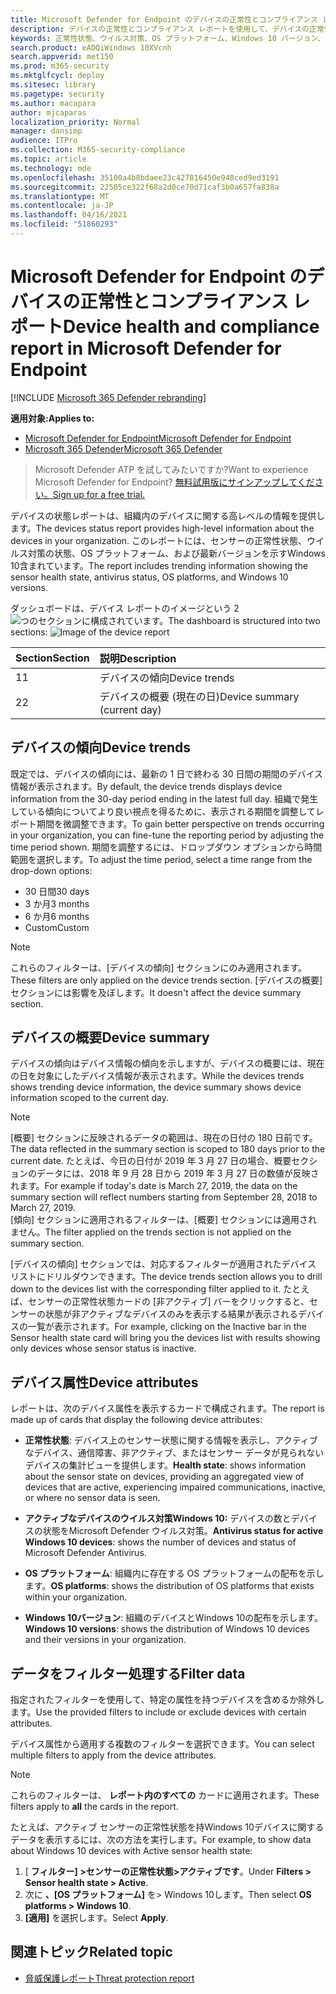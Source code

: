 ```yaml
---
title: Microsoft Defender for Endpoint のデバイスの正常性とコンプライアンス レポート
description: デバイスの正常性とコンプライアンス レポートを使用して、デバイスの正常性状態の検出、ウイルス対策の状態、OS プラットフォーム、Windows 10バージョンを追跡する
keywords: 正常性状態、ウイルス対策、OS プラットフォーム、Windows 10 バージョン、バージョン、正常性、コンプライアンス、状態
search.product: eADQiWindows 10XVcnh
search.appverid: met150
ms.prod: m365-security
ms.mktglfcycl: deploy
ms.sitesec: library
ms.pagetype: security
ms.author: macapara
author: mjcaparas
localization_priority: Normal
manager: dansimp
audience: ITPro
ms.collection: M365-security-compliance
ms.topic: article
ms.technology: mde
ms.openlocfilehash: 35100a4b8bdaee23c427816450e948ced9ed3191
ms.sourcegitcommit: 22505ce322f68a2d0ce70d71caf3b0a657fa838a
ms.translationtype: MT
ms.contentlocale: ja-JP
ms.lasthandoff: 04/16/2021
ms.locfileid: "51860293"
---
```

# <a name="device-health-and-compliance-report-in-microsoft-defender-for-endpoint"></a><span data-ttu-id="80cbf-104">Microsoft Defender for Endpoint のデバイスの正常性とコンプライアンス レポート</span><span class="sxs-lookup"><span data-stu-id="80cbf-104">Device health and compliance report in Microsoft Defender for Endpoint</span></span>

[!INCLUDE [Microsoft 365 Defender rebranding](../../includes/microsoft-defender.md)]


<span data-ttu-id="80cbf-105">**適用対象:**</span><span class="sxs-lookup"><span data-stu-id="80cbf-105">**Applies to:**</span></span>
- [<span data-ttu-id="80cbf-106">Microsoft Defender for Endpoint</span><span class="sxs-lookup"><span data-stu-id="80cbf-106">Microsoft Defender for Endpoint</span></span>](https://go.microsoft.com/fwlink/p/?linkid=2154037)
- [<span data-ttu-id="80cbf-107">Microsoft 365 Defender</span><span class="sxs-lookup"><span data-stu-id="80cbf-107">Microsoft 365 Defender</span></span>](https://go.microsoft.com/fwlink/?linkid=2118804)


> <span data-ttu-id="80cbf-108">Microsoft Defender ATP を試してみたいですか?</span><span class="sxs-lookup"><span data-stu-id="80cbf-108">Want to experience Microsoft Defender for Endpoint?</span></span> [<span data-ttu-id="80cbf-109">無料試用版にサインアップしてください。</span><span class="sxs-lookup"><span data-stu-id="80cbf-109">Sign up for a free trial.</span></span>](https://www.microsoft.com/microsoft-365/windows/microsoft-defender-atp?ocid=docs-wdatp-exposedapis-abovefoldlink)

<span data-ttu-id="80cbf-110">デバイスの状態レポートは、組織内のデバイスに関する高レベルの情報を提供します。</span><span class="sxs-lookup"><span data-stu-id="80cbf-110">The devices status report provides high-level information about the devices in your organization.</span></span> <span data-ttu-id="80cbf-111">このレポートには、センサーの正常性状態、ウイルス対策の状態、OS プラットフォーム、および最新バージョンを示すWindows 10含まれています。</span><span class="sxs-lookup"><span data-stu-id="80cbf-111">The report includes trending information showing the sensor health state, antivirus status, OS platforms, and Windows 10 versions.</span></span>

<span data-ttu-id="80cbf-112">ダッシュボードは、デバイス レポートのイメージという 2 ![ つのセクションに構成されています。](images/device-reports.png)</span><span class="sxs-lookup"><span data-stu-id="80cbf-112">The dashboard is structured into two sections: ![Image of the device report](images/device-reports.png)</span></span>
 
<span data-ttu-id="80cbf-113">Section</span><span class="sxs-lookup"><span data-stu-id="80cbf-113">Section</span></span> | <span data-ttu-id="80cbf-114">説明</span><span class="sxs-lookup"><span data-stu-id="80cbf-114">Description</span></span>
:---|:---
<span data-ttu-id="80cbf-115">1</span><span class="sxs-lookup"><span data-stu-id="80cbf-115">1</span></span> | <span data-ttu-id="80cbf-116">デバイスの傾向</span><span class="sxs-lookup"><span data-stu-id="80cbf-116">Device trends</span></span>
<span data-ttu-id="80cbf-117">2</span><span class="sxs-lookup"><span data-stu-id="80cbf-117">2</span></span> | <span data-ttu-id="80cbf-118">デバイスの概要 (現在の日)</span><span class="sxs-lookup"><span data-stu-id="80cbf-118">Device summary (current day)</span></span>
 
 
## <a name="device-trends"></a><span data-ttu-id="80cbf-119">デバイスの傾向</span><span class="sxs-lookup"><span data-stu-id="80cbf-119">Device trends</span></span> 
<span data-ttu-id="80cbf-120">既定では、デバイスの傾向には、最新の 1 日で終わる 30 日間の期間のデバイス情報が表示されます。</span><span class="sxs-lookup"><span data-stu-id="80cbf-120">By default, the device trends displays device information from the 30-day period ending in the latest full day.</span></span> <span data-ttu-id="80cbf-121">組織で発生している傾向についてより良い視点を得るために、表示される期間を調整してレポート期間を微調整できます。</span><span class="sxs-lookup"><span data-stu-id="80cbf-121">To gain better perspective on trends occurring in your organization, you can fine-tune the reporting period by adjusting the time period shown.</span></span> <span data-ttu-id="80cbf-122">期間を調整するには、ドロップダウン オプションから時間範囲を選択します。</span><span class="sxs-lookup"><span data-stu-id="80cbf-122">To adjust the time period, select a time range from the drop-down options:</span></span>
 
- <span data-ttu-id="80cbf-123">30 日間</span><span class="sxs-lookup"><span data-stu-id="80cbf-123">30 days</span></span>
- <span data-ttu-id="80cbf-124">3 か月</span><span class="sxs-lookup"><span data-stu-id="80cbf-124">3 months</span></span>
- <span data-ttu-id="80cbf-125">6 か月</span><span class="sxs-lookup"><span data-stu-id="80cbf-125">6 months</span></span>
- <span data-ttu-id="80cbf-126">Custom</span><span class="sxs-lookup"><span data-stu-id="80cbf-126">Custom</span></span>

>[!NOTE]
><span data-ttu-id="80cbf-127">これらのフィルターは、[デバイスの傾向] セクションにのみ適用されます。</span><span class="sxs-lookup"><span data-stu-id="80cbf-127">These filters are only applied on the device trends section.</span></span> <span data-ttu-id="80cbf-128">[デバイスの概要] セクションには影響を及ぼします。</span><span class="sxs-lookup"><span data-stu-id="80cbf-128">It doesn't affect the device summary section.</span></span>

## <a name="device-summary"></a><span data-ttu-id="80cbf-129">デバイスの概要</span><span class="sxs-lookup"><span data-stu-id="80cbf-129">Device summary</span></span> 
<span data-ttu-id="80cbf-130">デバイスの傾向はデバイス情報の傾向を示しますが、デバイスの概要には、現在の日を対象にしたデバイス情報が表示されます。</span><span class="sxs-lookup"><span data-stu-id="80cbf-130">While the devices trends shows trending device information, the device summary shows device information scoped to the current day.</span></span> 

>[!NOTE]
><span data-ttu-id="80cbf-131">[概要] セクションに反映されるデータの範囲は、現在の日付の 180 日前です。</span><span class="sxs-lookup"><span data-stu-id="80cbf-131">The data reflected in the summary section is scoped to 180 days prior to the current date.</span></span> <span data-ttu-id="80cbf-132">たとえば、今日の日付が 2019 年 3 月 27 日の場合、概要セクションのデータには、2018 年 9 月 28 日から 2019 年 3 月 27 日の数値が反映されます。</span><span class="sxs-lookup"><span data-stu-id="80cbf-132">For example if today's date is March 27, 2019, the data on the summary section will reflect numbers starting from September 28, 2018 to March 27, 2019.</span></span><br>
> <span data-ttu-id="80cbf-133">[傾向] セクションに適用されるフィルターは、[概要] セクションには適用されません。</span><span class="sxs-lookup"><span data-stu-id="80cbf-133">The filter applied on the trends section is not applied on the summary section.</span></span> 
 
<span data-ttu-id="80cbf-134">[デバイスの傾向] セクションでは、対応するフィルターが適用されたデバイス リストにドリルダウンできます。</span><span class="sxs-lookup"><span data-stu-id="80cbf-134">The device trends section allows you to drill down to the devices list with the corresponding filter applied to it.</span></span> <span data-ttu-id="80cbf-135">たとえば、センサーの正常性状態カードの [非アクティブ] バーをクリックすると、センサーの状態が非アクティブなデバイスのみを表示する結果が表示されるデバイスの一覧が表示されます。</span><span class="sxs-lookup"><span data-stu-id="80cbf-135">For example, clicking on the Inactive bar in the Sensor health state card will bring you the devices list with results showing only devices whose sensor status is inactive.</span></span> 
 
 
 
## <a name="device-attributes"></a><span data-ttu-id="80cbf-136">デバイス属性</span><span class="sxs-lookup"><span data-stu-id="80cbf-136">Device attributes</span></span>
<span data-ttu-id="80cbf-137">レポートは、次のデバイス属性を表示するカードで構成されます。</span><span class="sxs-lookup"><span data-stu-id="80cbf-137">The report is made up of cards that display the following device attributes:</span></span>
 
- <span data-ttu-id="80cbf-138">**正常性状態**: デバイス上のセンサー状態に関する情報を表示し、アクティブなデバイス、通信障害、非アクティブ、またはセンサー データが見られないデバイスの集計ビューを提供します。</span><span class="sxs-lookup"><span data-stu-id="80cbf-138">**Health state**: shows information about the sensor state on devices, providing an aggregated view of devices that are active, experiencing impaired communications, inactive, or where no sensor data is seen.</span></span>
  
- <span data-ttu-id="80cbf-139">**アクティブなデバイスのウイルス対策Windows 10:** デバイスの数とデバイスの状態をMicrosoft Defender ウイルス対策。</span><span class="sxs-lookup"><span data-stu-id="80cbf-139">**Antivirus status for active Windows 10 devices**: shows the number of devices and status of Microsoft Defender Antivirus.</span></span>
    
- <span data-ttu-id="80cbf-140">**OS プラットフォーム**: 組織内に存在する OS プラットフォームの配布を示します。</span><span class="sxs-lookup"><span data-stu-id="80cbf-140">**OS platforms**: shows the distribution of OS platforms that exists within your organization.</span></span> 
 
- <span data-ttu-id="80cbf-141">**Windows 10バージョン**: 組織のデバイスとWindows 10の配布を示します。</span><span class="sxs-lookup"><span data-stu-id="80cbf-141">**Windows 10 versions**: shows the distribution of Windows 10 devices and their versions in your organization.</span></span>
 
 
 
## <a name="filter-data"></a><span data-ttu-id="80cbf-142">データをフィルター処理する</span><span class="sxs-lookup"><span data-stu-id="80cbf-142">Filter data</span></span>
 
<span data-ttu-id="80cbf-143">指定されたフィルターを使用して、特定の属性を持つデバイスを含めるか除外します。</span><span class="sxs-lookup"><span data-stu-id="80cbf-143">Use the provided filters to include or exclude devices with certain attributes.</span></span>

<span data-ttu-id="80cbf-144">デバイス属性から適用する複数のフィルターを選択できます。</span><span class="sxs-lookup"><span data-stu-id="80cbf-144">You can select multiple filters to apply from the device attributes.</span></span> 
 
>[!NOTE]
><span data-ttu-id="80cbf-145">これらのフィルターは、 **レポート内のすべての** カードに適用されます。</span><span class="sxs-lookup"><span data-stu-id="80cbf-145">These filters apply to **all** the cards in the report.</span></span>
 
<span data-ttu-id="80cbf-146">たとえば、アクティブ センサーの正常性状態を持Windows 10デバイスに関するデータを表示するには、次の方法を実行します。</span><span class="sxs-lookup"><span data-stu-id="80cbf-146">For example, to show data about Windows 10 devices with Active sensor health state:</span></span>
 
1. <span data-ttu-id="80cbf-147">[ **フィルター] >センサーの正常性状態>アクティブです**。</span><span class="sxs-lookup"><span data-stu-id="80cbf-147">Under **Filters > Sensor health state > Active**.</span></span>
2. <span data-ttu-id="80cbf-148">次に **、[OS プラットフォーム]** を> Windows 10します。</span><span class="sxs-lookup"><span data-stu-id="80cbf-148">Then select **OS platforms > Windows 10**.</span></span>
3. <span data-ttu-id="80cbf-149">**[適用]** を選択します。</span><span class="sxs-lookup"><span data-stu-id="80cbf-149">Select **Apply**.</span></span>


## <a name="related-topic"></a><span data-ttu-id="80cbf-150">関連トピック</span><span class="sxs-lookup"><span data-stu-id="80cbf-150">Related topic</span></span>
- [<span data-ttu-id="80cbf-151">脅威保護レポート</span><span class="sxs-lookup"><span data-stu-id="80cbf-151">Threat protection report</span></span>](threat-protection-reports.md)
